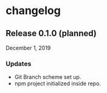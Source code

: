 # changelog

## Release 0.1.0 (planned)
December 1, 2019

### Updates
- Git Branch scheme set up.
- npm project initialized inside repo.